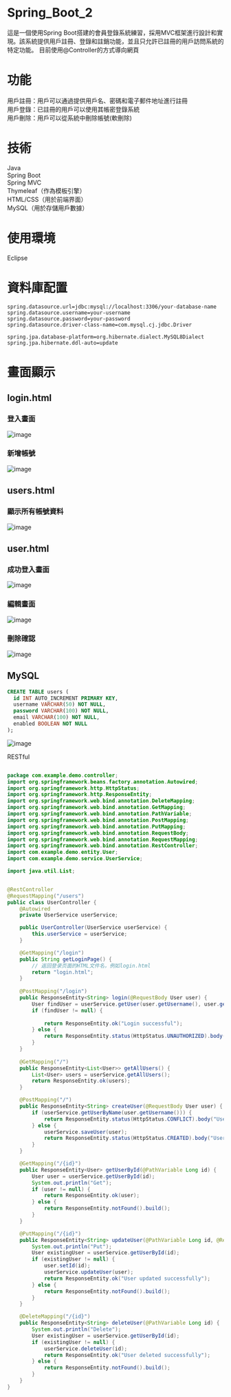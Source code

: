 # Spring_Boot_2

這是一個使用Spring Boot搭建的會員登錄系統練習，採用MVC框架進行設計和實現。該系統提供用戶註冊、登錄和註銷功能，並且只允許已註冊的用戶訪問系統的特定功能。
目前使用@Controller的方式導向網頁

# 功能
用戶註冊：用戶可以通過提供用戶名、密碼和電子郵件地址進行註冊  
用戶登錄：已註冊的用戶可以使用其帳密登錄系統  
用戶刪除：用戶可以從系統中刪除帳號(軟刪除)  

# 技術
Java  
Spring Boot  
Spring MVC  
Thymeleaf（作為模板引擎）  
HTML/CSS（用於前端界面）  
MySQL（用於存儲用戶數據）  

# 使用環境
Eclipse  

# 資料庫配置

```
spring.datasource.url=jdbc:mysql://localhost:3306/your-database-name
spring.datasource.username=your-username
spring.datasource.password=your-password
spring.datasource.driver-class-name=com.mysql.cj.jdbc.Driver

spring.jpa.database-platform=org.hibernate.dialect.MySQL8Dialect
spring.jpa.hibernate.ddl-auto=update
```

# 畫面顯示

## login.html

### 登入畫面
![image](https://github.com/kacipark1234/Spring_Boot_2/assets/93324400/1a1cf485-fe8d-4fbe-8d96-d92190687db9)

### 新增帳號
![image](https://github.com/kacipark1234/Spring_Boot_2/assets/93324400/5a7faf3b-823e-4e9a-ab33-b0e3f4a315c7)

## users.html

### 顯示所有帳號資料
![image](https://github.com/kacipark1234/Spring_Boot_2/assets/93324400/0166d023-88ee-4f74-9645-a9e0ca338eaf)

## user.html

### 成功登入畫面
![image](https://github.com/kacipark1234/Spring_Boot_2/assets/93324400/559aeef1-408d-4092-bba5-dd89b3136c39)

### 編輯畫面
![image](https://github.com/kacipark1234/Spring_Boot_2/assets/93324400/2df9870f-5dbc-4f90-9f9a-bbba9ace4046)

### 刪除確認
![image](https://github.com/kacipark1234/Spring_Boot_2/assets/93324400/4d30ff39-c61a-405b-b98f-73a55cd12011)


## MySQL
```SQL
CREATE TABLE users (
  id INT AUTO_INCREMENT PRIMARY KEY,
  username VARCHAR(50) NOT NULL,
  password VARCHAR(100) NOT NULL,
  email VARCHAR(100) NOT NULL,
  enabled BOOLEAN NOT NULL
);
```
![image](https://github.com/kacipark1234/Spring_Boot_2/assets/93324400/0d6393ef-7907-4a8a-89bb-25e2ce315c8e)

RESTful
```Java

package com.example.demo.controller;
import org.springframework.beans.factory.annotation.Autowired;
import org.springframework.http.HttpStatus;
import org.springframework.http.ResponseEntity;
import org.springframework.web.bind.annotation.DeleteMapping;
import org.springframework.web.bind.annotation.GetMapping;
import org.springframework.web.bind.annotation.PathVariable;
import org.springframework.web.bind.annotation.PostMapping;
import org.springframework.web.bind.annotation.PutMapping;
import org.springframework.web.bind.annotation.RequestBody;
import org.springframework.web.bind.annotation.RequestMapping;
import org.springframework.web.bind.annotation.RestController;
import com.example.demo.entity.User;
import com.example.demo.service.UserService;

import java.util.List;


@RestController
@RequestMapping("/users")
public class UserController {
	@Autowired
    private UserService userService;

    public UserController(UserService userService) {
        this.userService = userService;
    }

    @GetMapping("/login")
    public String getLoginPage() {
        // 返回登录页面的HTML文件名，例如login.html
        return "login.html";
    }
    
    @PostMapping("/login")
    public ResponseEntity<String> login(@RequestBody User user) {
        User findUser = userService.getUser(user.getUsername(), user.getPassword());
        if (findUser != null) {
        	
            return ResponseEntity.ok("Login successful");
        } else {
            return ResponseEntity.status(HttpStatus.UNAUTHORIZED).body("Invalid username or password");
        }
    }
    
    @GetMapping("/")
    public ResponseEntity<List<User>> getAllUsers() {
        List<User> users = userService.getAllUsers();
        return ResponseEntity.ok(users);
    }

    @PostMapping("/")
    public ResponseEntity<String> createUser(@RequestBody User user) {
        if (userService.getUserByName(user.getUsername())) {
            return ResponseEntity.status(HttpStatus.CONFLICT).body("Username already exists");
        } else {
            userService.saveUser(user);
            return ResponseEntity.status(HttpStatus.CREATED).body("User created successfully");
        }
    }

    @GetMapping("/{id}")
    public ResponseEntity<User> getUserById(@PathVariable Long id) {
        User user = userService.getUserById(id);
        System.out.println("Get");
        if (user != null) {
            return ResponseEntity.ok(user);
        } else {
            return ResponseEntity.notFound().build();
        }
    }

    @PutMapping("/{id}")
    public ResponseEntity<String> updateUser(@PathVariable Long id, @RequestBody User user) {
    	System.out.println("Put");
    	User existingUser = userService.getUserById(id);
        if (existingUser != null) {
            user.setId(id);
            userService.updateUser(user);
            return ResponseEntity.ok("User updated successfully");
        } else {
            return ResponseEntity.notFound().build();
        }
    }

    @DeleteMapping("/{id}")
    public ResponseEntity<String> deleteUser(@PathVariable Long id) {
    	System.out.println("Delete");
    	User existingUser = userService.getUserById(id);
        if (existingUser != null) {
            userService.deleteUser(id);
            return ResponseEntity.ok("User deleted successfully");
        } else {
            return ResponseEntity.notFound().build();
        }
    }
}

```
